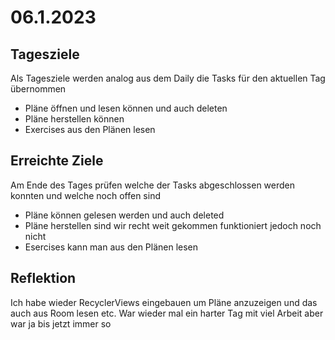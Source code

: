 # 06.1.2023

## Tagesziele
Als Tagesziele werden analog aus dem Daily die Tasks für den aktuellen Tag übernommen
* Pläne öffnen und lesen können und auch deleten
* Pläne herstellen können
* Exercises aus den Plänen lesen

## Erreichte Ziele
Am Ende des Tages prüfen welche der Tasks abgeschlossen werden konnten und welche noch offen sind
* Pläne können gelesen werden und auch deleted
* Pläne herstellen sind wir recht weit gekommen funktioniert jedoch noch nicht
* Esercises kann man aus den Plänen lesen

## Reflektion
Ich habe wieder RecyclerViews eingebauen um Pläne anzuzeigen und das auch aus Room lesen etc.
War wieder mal ein harter Tag mit viel Arbeit aber war ja bis jetzt immer so